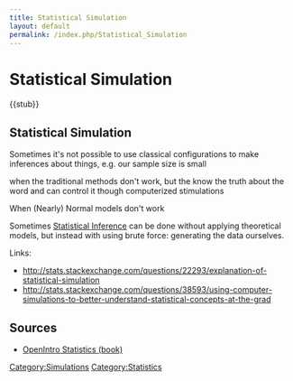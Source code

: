 ```yaml
---
title: Statistical Simulation
layout: default
permalink: /index.php/Statistical_Simulation
---
```


# Statistical Simulation

{{stub}}

## Statistical Simulation
Sometimes it's not possible to use classical configurations to make inferences about things, e.g. our sample size is small 

when the traditional methods don't work, 
but the know the truth about the word and can control it though computerized stimulations 

When (Nearly) Normal models don't work

Sometimes [Statistical Inference](Statistical_Inference) can be done without applying theoretical models, but instead with using brute force: generating the data ourselves.




Links:
- http://stats.stackexchange.com/questions/22293/explanation-of-statistical-simulation
- http://stats.stackexchange.com/questions/38593/using-computer-simulations-to-better-understand-statistical-concepts-at-the-grad


## Sources
- [OpenIntro Statistics (book)](OpenIntro_Statistics_(book))

[Category:Simulations](Category_Simulations)
[Category:Statistics](Category_Statistics)